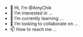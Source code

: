 - 👋 Hi, I’m @AmyChik
- 👀 I’m interested in ...
- 🌱 I’m currently learning ...
- 💞️ I’m looking to collaborate on ...
- 📫 How to reach me ...

<!---
AmyChik/AmyChik is a ✨ special ✨ repository because its `README.md` (this file) appears on your GitHub profile.
You can click the Preview link to take a look at your changes.
--->
